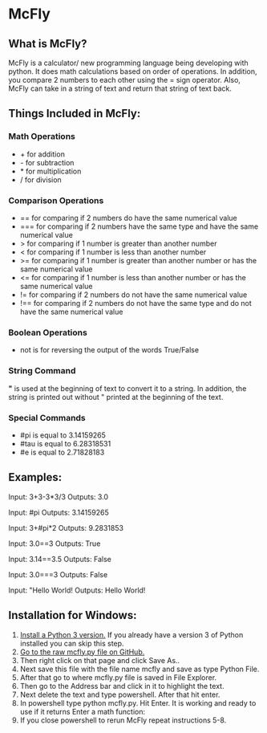 <h1>McFly</h1>

<h2>What is McFly?</h2>
<p>McFly is a calculator/ new programming language being developing with python. It does math calculations based on order of operations. In addition, you compare 2 numbers to each other using the = sign operator. Also, McFly can take in a string of text and return that string of text back.</p>

<h2>Things Included in McFly:</h2>

<h3>Math Operations</h3> 
  <ul>
    <li>+ for addition</li>
    <li>- for subtraction</li>
    <li>* for multiplication</li>
    <li>/ for division</li>
  </ul>

<h3>Comparison Operations</h3> 
  <ul>
    <li>== for comparing if 2 numbers do have the same numerical value</li> 
    <li>=== for comparing if 2 numbers have the same type and have the same numerical value</li>
    <li>> for comparing if 1 number is greater than another number</li>
    <li>< for comparing if 1 number is less than another number</li>
    <li>>= for comparing if 1 number is greater than another number or has the same numerical value</li>
    <li><= for comparing if 1 number is less than another number or has the same numerical value</li>
    <li>!= for comparing if 2 numbers do not have the same numerical value</li>
    <li>!== for comparing if 2 numbers do not have the same type and do not have the same numerical value</li>
  </ul>
  
<h3>Boolean Operations</h3> 
  <ul>
    <li>not is for reversing the output of the words True/False</li>
  </ul>
  
<h3>String Command</h3>
  <p><b>"</b> is used at the beginning of text to convert it to a string. In addition, the string is printed out without " printed at the beginning of the text.</p>

<h3>Special Commands</h3>
  <ul>
    <li>#pi is equal to 3.14159265</li>
     <li>#tau is equal to 6.28318531</li>   
    <li>#e is equal to 2.71828183</li>
  </ul>
  
<h2>Examples:</h2>
  <p>Input: 3+3-3*3/3 Outputs: 3.0
  <p>Input: #pi  Outputs: 3.14159265</p> 
  <p>Input: 3+#pi*2 Outputs: 9.2831853</p>
  <p>Input: 3.0==3 Outputs: True</p>
  <p>Input: 3.14==3.5 Outputs: False</p>
  <p>Input: 3.0===3 Outputs: False</p>
  <p>Input: "Hello World! Outputs: Hello World!</p>

<h2>Installation for Windows:</h2>
<ol>
  <li><a href="https://www.python.org/downloads/">Install a Python 3 version.</a> If you already have a version 3 of Python installed you can skip this step.</li>
  <li><a href="https://raw.githubusercontent.com/SeaFilmz/McFly/DevCode/mcfly.py">Go to the raw mcfly.py file on GitHub.</a></li>
  <li>Then right click on that page and click Save As..</li>
  <li>Next save this file with the file name mcfly and save as type Python File.</li>
  <li>After that go to where mcfly.py file is saved in File Explorer.</li>
  <li>Then go to the Address bar and click in it to highlight the text.</li>
  <li>Next delete the text and type powershell. After that hit enter.</li>
  <li>In powershell type python mcfly.py. Hit Enter. It is working and ready to use if it returns Enter a math function:</li>
  <li>If you close powershell to rerun McFly repeat instructions 5-8.
 </ol>
